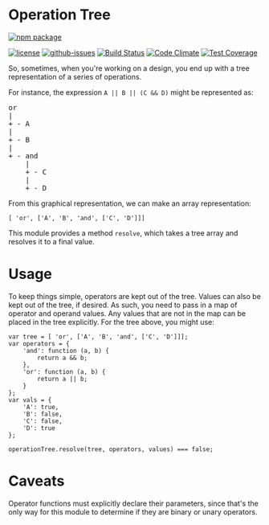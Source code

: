 # Operation Tree
[![npm package](https://nodei.co/npm/operation-tree.png?downloads=true&downloadRank=true&stars=true)](https://nodei.co/npm/operation-tree/)

[![license](https://img.shields.io/npm/l/operation-tree.svg)](http://opensource.org/licenses/MIT)
[![github-issues](https://img.shields.io/github/issues/dancrumb/operation-tree.svg)](https://github.com/dancrumb/operation-tree/issues)
[![Build Status](https://travis-ci.org/dancrumb/operation-tree.svg?branch=master)](https://travis-ci.org/dancrumb/operation-tree)
[![Code Climate](https://codeclimate.com/repos/56d3cc59404c1a005f00e867/badges/3d219a32c90b3723e25d/gpa.svg)](https://codeclimate.com/repos/56d3cc59404c1a005f00e867/feed)
[![Test Coverage](https://codeclimate.com/repos/56d3cc59404c1a005f00e867/badges/3d219a32c90b3723e25d/coverage.svg)](https://codeclimate.com/repos/56d3cc59404c1a005f00e867/coverage)

So, sometimes, when you're working on a design, you end up with
a tree representation of a series of operations.

For instance, the expression `A || B || (C && D)` might be represented
as:

<pre>
or
|
+ - A
|
+ - B
|
+ - and
    |
    + - C
    |
    + - D
</pre>

From this graphical representation, we can make an array representation:

```
[ 'or', ['A', 'B', 'and', ['C', 'D']]]
```

This module provides a method `resolve`, which takes a tree array and resolves
it to a final value.

# Usage
To keep things simple, operators are kept out of the tree. Values can also be kept
out of the tree, if desired.
As such, you need to pass in a map of operator and operand values. Any values
 that are not in the map can be placed in the tree explicitly.
For the tree above, you might use:

```
var tree = [ 'or', ['A', 'B', 'and', ['C', 'D']]];
var operators = {
    'and': function (a, b) {
        return a && b;
    },
    'or': function (a, b) {
        return a || b;
    }
};
var vals = {
    'A': true,
    'B': false,
    'C': false,
    'D': true
};

operationTree.resolve(tree, operators, values) === false;
```

# Caveats
Operator functions must explicitly declare their parameters, since that's the only
way for this module to determine if they are binary or unary operators.
